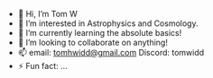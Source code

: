 - 👋 Hi, I’m Tom W
- 👀 I’m interested in Astrophysics and Cosmology. 
- 🌱 I’m currently learning the absolute basics!
- 💞️ I’m looking to collaborate on anything!
- 📫 email: tomhwidd@gmail.com Discord: tomwidd
- ⚡ Fun fact: ...

<!---
tomhwidd/tomhwidd is a ✨ special ✨ repository because its `README.md` (this file) appears on your GitHub profile.
You can click the Preview link to take a look at your changes.
--->
